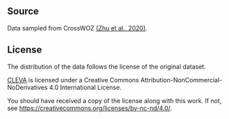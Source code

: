 ## Source

Data sampled from CrossWOZ [(Zhu et al., 2020)](https://direct.mit.edu/tacl/article/doi/10.1162/tacl_a_00314/96453/CrossWOZ-A-Large-Scale-Chinese-Cross-Domain-Task).

## License

The distribution of the data follows the license of the original dataset.

[CLEVA](https://arxiv.org/abs/2308.04813) is licensed under a
Creative Commons Attribution-NonCommercial-NoDerivatives 4.0 International License.

You should have received a copy of the license along with this
work. If not, see <https://creativecommons.org/licenses/by-nc-nd/4.0/>.